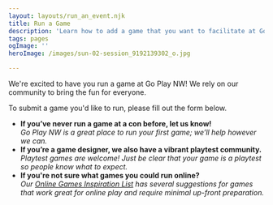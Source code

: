 ```yaml
---
layout: layouts/run_an_event.njk
title: Run a Game
description: 'Learn how to add a game that you want to facilitate at Go Play NW to our event schedule!'
tags: pages
ogImage: ''
heroImage: /images/sun-02-session_9192139302_o.jpg

---
```


We're excited to have you run a game at Go Play NW! We rely on our community to bring the fun for everyone. 

To submit a game you'd like to run, please fill out the form below.

* **If you’ve never run a game at a con before, let us know!**\
  _Go Play NW is a great place to run your first game; we’ll help however we can._
* **If you’re a game designer, we also have a vibrant playtest community.**\
  _Playtest games are welcome! Just be clear that your game is a playtest so people know what to expect._
* **If you're not sure what games you could run online?**\
  _Our [Online Games Inspiration List](/online-games-list) has several suggestions for games that work great for online play and require minimal up-front preparation._
